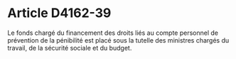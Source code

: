# Article D4162-39

<div align="left">
  Le fonds chargé du financement des droits liés au compte personnel de prévention de la pénibilité est placé sous la tutelle des ministres chargés du travail, de la sécurité sociale et du budget. <br /> <br />